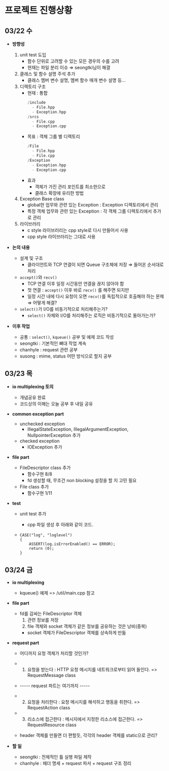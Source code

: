 # 프로젝트 진행상황

## 03/22 수

- **방향성**

  1. unit test 도입
     - 함수 단위로 고려할 수 있는 모든 경우의 수를 고려
     - 현재는 파일 분리 이슈 ⇒ seongtki님이 해결
  2. 클래스 및 함수 설명 주석 추가
     - 클래스 멤버 변수 설명, 멤버 함수 매개 변수 설명 등…
  3. 디렉토리 구조
     - 현재 : 통합
       ```cpp
       /include
         - File.hpp
         - Exception.hpp
       /srcs
         - File.cpp
         - Exception.cpp
       ```
     - 목표 : 객체 그룹 별 디렉토리
       ```cpp
       /File
         - File.hpp
         - File.cpp
       /Exception
         - Exception.hpp
         - Exception.cpp
       ```
     - 효과
       - 객체가 가진 관리 포인트를 최소한으로
       - 클래스 확장에 유리한 방법
  4. Exception Base class
     - global한 업무와 관련 있는 Exception : Exception 디렉토리에서 관리
     - 특정 객체 업무와 관련 있는 Exception : 각 객체 그룹 디렉토리에서 추가로 관리
  5. 라이브러리
     - c style 라이브러리는 cpp style로 다시 만들어서 사용
     - cpp style 라이브러리는 그대로 사용

- **논의 내용**

  - 설계 및 구조
    - 클라이언트와 TCP 연결이 되면 Queue 구조체에 저장 ⇒ 들어온 순서대로 처리
  - `accept()`와 `recv()`
    - TCP 연결 이후 일정 시간동안 연결을 끊지 않아야 함
    - 첫 연결 : `accept()` 이후 바로 `recv()` 를 해주면 되지만
    - 일정 시간 내에 다시 요청이 오면 `recv()`를 독립적으로 호출해야 하는 문제 ⇒ 어떻게 해결?
  - `select()`가 I/O를 비동기적으로 처리해주는가?
    - `select()` 자체와 I/O를 처리해주는 로직은 비동기적으로 돌아가는가?

- **이후 작업**

  - 공통 : `select()`, `kqueue()` 공부 및 예제 코드 작성
  - seongtki : 기본적인 뼈대 작업 계속
  - chanhyle : request 관련 공부
  - susong : mime, status 어떤 방식으로 할지 공부

## 03/23 목

- **io multiplexing 토의**

  - 개념공유 완료
  - 코드상의 이해는 오늘 공부 후 내일 공유

- **common exception part**

  - unchecked exception
    - IllegalStateException, IllegalArgumentException, NullpointerException 추가
  - checked exception
    - IOException 추가

- **file part**

  - FileDescriptor class 추가
    - 함수구현 8/8
    - fd 생성할 때, 무조건 non blocking 설정을 할 지 고민 필요
  - File class 추가
    - 함수구현 1/11

- **test**

  - unit test 추가

    - cpp 파일 생성 후 아래와 같이 코드.

  - ```
    CASE("log", "loglevel")
    {
    	ASSERT(log.isErrorEnabled() == ERROR);
    	return (0);
    }
    ```

## 03/24 금

- **io multiplexing**

  - kqueue() 예제 => /util/main.cpp 참고

- **file part**

  - fd를 감싸는 FileDescriptor 객체
    1. 관련 정보를 저장
    2. file 객체와 socket 객체가 같은 정보를 공유하는 것은 낭비(중복)
    - socket 객체가 FileDescriptor 객체를 상속하게 만듦

- **request part**

  - 어디까지 요청 객체가 처리할 것인가?
  - 1. 요청을 받는다 : HTTP 요청 메시지를 네트워크로부터 읽어 들인다. => RequestMessage class
  - ----- request 파트는 여기까지 -----
  - 2. 요청을 처리한다 : 요청 메시지를 해석하고 행동을 취한다. => RequestAction class
  - 3. 리소스에 접근한다 : 메시지에서 지정한 리소스에 접근한다. => RequestResource class

  - header 객체를 만들면 더 편할듯, 각각의 header 객체를 static으로 관리?

- **할 일**
  - seongtki : 전체적인 틀 실행 파일 제작
  - chanhyle : 헤더 명세 + request 파서 + request 구조 정리
